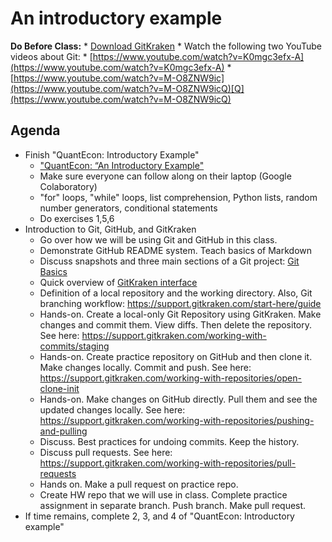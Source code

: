 An introductory example
=======================

**Do Before Class:**
    * [Download GitKraken](https://www.gitkraken.com/)
    * Watch the following two YouTube videos about Git:
        * [https://www.youtube.com/watch?v=K0mgc3efx-A](https://www.youtube.com/watch?v=K0mgc3efx-A)
        * [https://www.youtube.com/watch?v=M-O8ZNW9ic](https://www.youtube.com/watch?v=M-O8ZNW9icQ)[Q](https://www.youtube.com/watch?v=M-O8ZNW9icQ)

## Agenda

* Finish "QuantEcon: Introductory Example"
    * ["QuantEcon: “An Introductory Example"](https://lectures.quantecon.org/py/python_by_example.html)
    * Make sure everyone can follow along on their laptop (Google Colaboratory)
    * "for" loops, "while" loops, list comprehension, Python lists, random number generators, conditional statements
    * Do exercises 1,5,6
* Introduction to Git, GitHub, and GitKraken
    * Go over how we will be using Git and GitHub in this class.
    * Demonstrate GitHub README system. Teach basics of Markdown
    * Discuss snapshots and three main sections of a Git project: [Git Basics](https://git-scm.com/book/en/v2/Getting-Started-Git-Basics)
    * Quick overview of [GitKraken interface](https://support.gitkraken.com/start-here/interface)
    * Definition of a local repository and the working directory. Also, Git branching workflow: https://support.gitkraken.com/start-here/guide
    * Hands-on. Create a local-only Git Repository using GitKraken. Make changes and commit them. View diffs. Then delete the repository. See here: https://support.gitkraken.com/working-with-commits/staging
    * Hands-on. Create practice repository on GitHub and then clone it. Make changes locally. Commit and push. See here: https://support.gitkraken.com/working-with-repositories/open-clone-init
    * Hands-on. Make changes on GitHub directly. Pull them and see the updated changes locally. See here: https://support.gitkraken.com/working-with-repositories/pushing-and-pulling
    * Discuss. Best practices for undoing commits. Keep the history.
    * Discuss pull requests. See here: https://support.gitkraken.com/working-with-repositories/pull-requests
    * Hands on. Make a pull request on practice repo.
    * Create HW repo that we will use in class. Complete practice assignment in separate branch. Push branch. Make pull request.
* If time remains, complete 2, 3, and 4 of "QuantEcon: Introductory example"